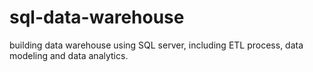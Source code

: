 # sql-data-warehouse
building data warehouse using SQL  server, including ETL process, data modeling and data analytics. 
